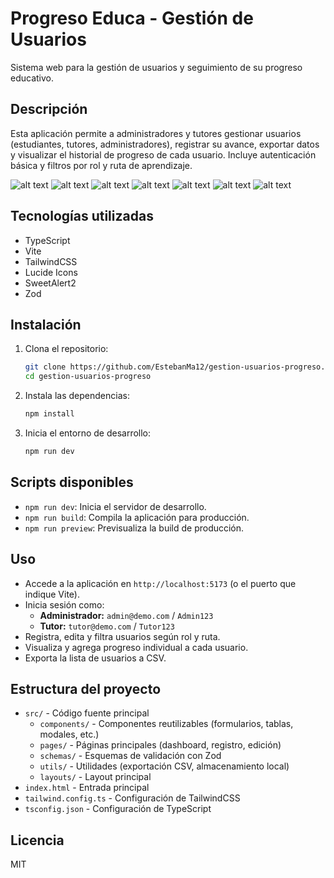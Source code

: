 # Progreso Educa - Gestión de Usuarios

Sistema web para la gestión de usuarios y seguimiento de su progreso educativo.

## Descripción

Esta aplicación permite a administradores y tutores gestionar usuarios (estudiantes, tutores, administradores), registrar su avance, exportar datos y visualizar el historial de progreso de cada usuario. Incluye autenticación básica y filtros por rol y ruta de aprendizaje.

![alt text](image.png)
![alt text](image-1.png)
![alt text](image-2.png)
![alt text](image-3.png)
![alt text](image-4.png)
![alt text](image-5.png)
![alt text](image-6.png)
## Tecnologías utilizadas

- TypeScript
- Vite
- TailwindCSS
- Lucide Icons
- SweetAlert2
- Zod

## Instalación

1. Clona el repositorio:
   ```bash
   git clone https://github.com/EstebanMa12/gestion-usuarios-progreso.git
   cd gestion-usuarios-progreso
   ```
2. Instala las dependencias:
   ```bash
   npm install
   ```
3. Inicia el entorno de desarrollo:
   ```bash
   npm run dev
   ```

## Scripts disponibles

- `npm run dev`: Inicia el servidor de desarrollo.
- `npm run build`: Compila la aplicación para producción.
- `npm run preview`: Previsualiza la build de producción.

## Uso

- Accede a la aplicación en `http://localhost:5173` (o el puerto que indique Vite).
- Inicia sesión como:
  - **Administrador:** `admin@demo.com` / `Admin123`
  - **Tutor:** `tutor@demo.com` / `Tutor123`
- Registra, edita y filtra usuarios según rol y ruta.
- Visualiza y agrega progreso individual a cada usuario.
- Exporta la lista de usuarios a CSV.

## Estructura del proyecto

- `src/` - Código fuente principal
  - `components/` - Componentes reutilizables (formularios, tablas, modales, etc.)
  - `pages/` - Páginas principales (dashboard, registro, edición)
  - `schemas/` - Esquemas de validación con Zod
  - `utils/` - Utilidades (exportación CSV, almacenamiento local)
  - `layouts/` - Layout principal
- `index.html` - Entrada principal
- `tailwind.config.ts` - Configuración de TailwindCSS
- `tsconfig.json` - Configuración de TypeScript

## Licencia

MIT
